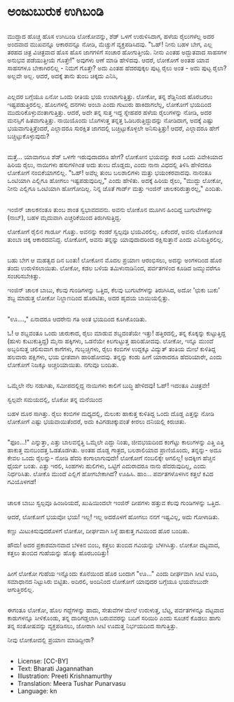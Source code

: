 # ಅಂಜುಬುರುಕ ಉಗಿಬಂಡಿ

##
ಮುದ್ದಾದ ಹೊಚ್ಚ ಹೊಸ ಉಗಿಬಂಡಿ ಲೋಕೋವನ್ನು, ಶೆಡ್ ಒಳಗೆ ಉರುಳಿಸಿದಾಗ, ಹಳೆಯ ರೈಲುಗಳೆಲ್ಲ ಅದರ ಅಂದವಾದ ಮುಖವನ್ನೂ ಆಕಾರವನ್ನೂ ನೋಡಿ, ಮೆಚ್ಚುಗೆ ವ್ಯಕ್ತಪಡಿಸಿದವು. "ಓಹ್! ನೀನು ಬಹಳ ಬೇಗ, ಎಲ್ಲ ತರಹದ ಚಿತ್ರ ವಿಚಿತ್ರವಾದ ಹೊಸ ಹೊಸ ಜಾಗಗಳಿಗೆ ಸಂಚಾರ ಹೋಗುತ್ತೀಯೆ. ನೀನು ಎಂತಹ ಅದ್ಭುತವಾದ ಸಾಹಸಗಳ ಅನುಭವ ಪಡೆಯುತ್ತೀಯೆ ಗೊತ್ತೇ!" ಅವುಗಳು ಆಣೆ ಮಾಡಿ ಹೇಳಿದವು. ಆದರೆ, ಲೋಕೋಗೆ ಅಂತಹ ಯಾವ ಸಾಹಸಗಳೂ ಬೇಕಾಗಿರಲಿಲ್ಲ - ನಿಮಗೆ ಗೊತ್ತೇ? ಅದು ಎಂತಹ ಹೆದರಪುಕ್ಕಲ ಪುಟ್ಟ ರೈಲು ಅಂತ - ಅದು ಪುಟ್ಟ ರೈಲಾ? ಅಲ್ಲವೇ ಅಲ್ಲ. ಆದರೆ, ಅದಕ್ಕೆ ತಾನು ತುಂಬ ಚಿಕ್ಕದು ಎನಿಸಿ, 

##
ಎಲ್ಲದರ ಬಗ್ಗೆಯೂ ಏನೋ ಒಂದು ರೀತಿಯ ಭಯ ಉಂಟಾಗುತ್ತಿತ್ತು. ಲೋಕೋ, ತನ್ನ ಶೆಡ್ಡಿನಿಂದ ಹೊರಬರಲು ಇಷ್ಟಪಡುತ್ತಿರಲಿಲ್ಲ. ಹೊಲಗಳಲ್ಲಿ ದನಗಳು ಅಂಬಾ ಎಂದು ಗುಟುರು ಹಾಕಿದಾಗಲೆಲ್ಲ, ಲೋಕೋಗೆ ಭಯದಿಂದ ಮುದುರಿಕೊಳ್ಳುವಂತಾಗುತ್ತಿತ್ತು. ಆದರೆ, ಅದೇ ತನ್ನ ಸುತ್ತ ಇದ್ದ ಸ್ನೇಹಪರ ಹಳೆಯ ರೈಲುಗಳನ್ನು ನೋಡಿ, ಅದರ ಮನಸ್ಸಿಗೆ ಹಿತವಾಗುತ್ತಿತ್ತು. ನಾಯಿಯೊಂದು ಬೊಗಳುತ್ತ ತನ್ನತ್ತ ಓಡಿಬರುತ್ತಿದ್ದುದನ್ನು ನೋಡಿದಾಗ, ಅದಕ್ಕೆ ಎಷ್ಟು ಭಯವಾಗುತ್ತಿತ್ತೆಂದರೆ, ಎಲ್ಲಾದರೂ ಸುರಕ್ಷಿತ ಜಾಗದಲ್ಲಿ ಬಚ್ಚಿಟ್ಟುಕೊಳ್ಳಲೇ ಅನಿಸುತ್ತಿತ್ತು! ಆದರೆ, ಎಲ್ಲಾದರೂ ಹೇಗೆ ಬಚ್ಚಿಟ್ಟುಕೊಳ್ಳುವುದು?

##
ಮತ್ತೆ... ಯಾವಾಗಲೂ ಶೆಡ್ ಒಳಗೇ ಇರುವುದಾದರೂ ಹೇಗೆ? ಲೋಕೋನ ಭಯವನ್ನು ಕಂಡ ಒಂದು ವಿವೇಕಿಯಾದ ಹಿರಿಯ ರೈಲು, ನಾಯಿಗಳು ಹಸುಗಳಿಗಿಂತ ಅದು ತುಂಬ ದೊಡ್ಡದು, ಎಂದು ನಾನಾ ವಿಧದಲ್ಲಿ ತಿಳಿಸಿ ಹೇಳಿದರೂ ಲೋಕೋಗೆ ನಂಬಿಕೆಯಾಗಲಿಲ್ಲ. "ಓಹ್! ಅವೆಲ್ಲ ತುಂಬ ಬಲಶಾಲಿಗಳು ಮತ್ತು ಭಯಂಕರವಾದವು. ನಾನಂತೂ ಒಂಟಿಯಾಗಿ ಎಲ್ಲಿಗೂ ಹೋಗಲು ಇಷ್ಟಪಡುವುದಿಲ್ಲ," ಎಂದು ಹೇಳಿತು. ಅದಕ್ಕೆ ಹಿರಿಯ ರೈಲು, "ಮುದ್ದು ಲೋಕೋ, ನೀನು ಎಲ್ಲಿಗೂ ಒಂಟಿಯಾಗಿ ಹೋಗೋದಿಲ್ಲ. ನಿನ್ನ ಜೊತೆ ಗಾರ್ಡ್ ಮತ್ತು ಇಂಜಿನ್ ಚಾಲಕರಿರುತ್ತಾರಲ್ಲ," ಎಂದಿತು.

##
ಇಂಜಿನ್ ಚಾಲಕನಂತೂ ತುಂಬ ಶಾಂತ ಸ್ವಭಾವದವನು. ಅವನು ಲೋಕೊನ ಮೂಗಿನ ಹಿಂದಿದ್ದ ಬುಗುಟೆಗಳನ್ನು (ನಾಬ್), ಬಹಳ ಮೃದುವಾಗಿ ಎಚ್ಚರಿಕೆಯಿಂದ ತಿರುಗಿಸುತ್ತಿದ್ದ.

ಲೋಕೋಗೆ ರೈಲಿನ ಗಾರ್ಡೂ ಗೊತ್ತು. ಅವನನ್ನು ಕಂಡರೆ ಸ್ವಲ್ಪವೂ ಭಯವಿರಲಿಲ್ಲ. ಏಕೆಂದರೆ, ಅವನು ಲೊಕೋಗಿಂತ ತುಂಬಾ ಚಿಕ್ಕ ಆಕಾರದವನಿದ್ದ. ಲೋಕೋಗೆ, ಅವನು ತನ್ನನ್ನು ಯಾವುದಾದರಿಂದ ರಕ್ಷಿಸುತ್ತಾನೆ ಎಂದು ಎನಿಸುತ್ತಿರಲಿಲ್ಲ. 

##
ಬಹು ಬೇಗ ಆ ಮಹತ್ವದ ದಿನ ಬಂತು! ಲೋಕೋನ ಮೊದಲ ಪ್ರಯಾಣ ಆರಂಭಿಸಲು, ಅದನ್ನು ಅಂಗಳದಿಂದ ಹೊರ ತಂದು ಉರುಳಿಸಲಾಯಿತು. ಲೋಕೋ, ಕಡಲ ಬಳಿಯ ತಮಿಳುನಾಡಿನಿಂದ, ಪರ್ವತಗಳಿಂದ ಕೂಡಿದ ಜಮ್ಮುವರೆಗೂ ಸಂಚರಿಸಬೇಕಿತ್ತು.

ಇಂಜಿನ್ ಚಾಲಕ ಬಾಬು, ಕೆಲವು ಗುಂಡಿಗಳನ್ನು ಒತ್ತಿದ, ಕೆಲವು ಬುಗುಟೆಗಳನ್ನು ತಿರುಗಿಸಿದ, ಅದೋ 'ಛುಕು ಬುಕು' ಶಬ್ದ ಮಾಡುತ್ತ ಲೋಕೋ ನಿಲ್ದಾಣದಿಂದ ಹೊರಟಿತು, ಅದರ ಹೃದಯ ಬಾಯಿಯಲ್ಲಿತ್ತು.

##
"ಊ....," ಏನಾದರೂ ಆದರೇನು ಗತಿ ಅಂತ ಭಯದಿಂದ ಕೂಗಿಕೊಂಡಿತು.

ಓ! ಆ ಶಬ್ದವಂತೂ ಒಂದು ಚುರುಕಾದ, ರೈಲು ಮಾಡುವ ಶಬ್ದದಂತೆಯೇ ಇತ್ತು! ಹತ್ತಿರದಲ್ಲಿ, ತನ್ನ ಕೊಕ್ಕನ್ನು ಕುಟ್ಟುತ್ತಿದ್ದ (ಹುಳು ಕುಟುಕುತ್ತಿದ್ದ) ಮೈನಾ ಹಕ್ಕಿಗಳು, ಒಡನೆಯೇ ಕಿಲಗುಟ್ಟುತ್ತ ಹಾರಿಹೋದವು. ಲೋಕೋ, ಇನ್ನೂ ಮುಂದೆ ಅಬ್ಬರಿಸುತ್ತ ಚಲಿಸುವಾಗ ಕಾಗೆಗಳು, ಗುಬ್ಬಚ್ಚಿಗಳು, ರೈಲು ಕಂಬಿಗಳ ಉದ್ದಕ್ಕೂ ವಿದ್ಯುತ್ ತಂತಿಯ ಮೇಲೆ ಕುಳಿತಿದ್ದ ಹಲವಾರು ಪಕ್ಷಿಗಳು, ಭಯ ಭೀತವಾಗಿ ಹಾರಿಹೋದವು. ತನ್ನನ್ನು ಕಂಡು ಹೀಗೆ ಯಾರಾದರೂ ಹೆದರಿಯಾರೇ, ಎಂದು ಲೋಕೋಗೆ ನಿಜಕ್ಕೂ ಅಚ್ಚರಿಯಾಯಿತು. ನಗುವೂ ಬಂದಿತು. 

##
ಒಮ್ಮೆಲೇ ನೆಲ ನಡುಗಿತು, ಸಮೀಪದಲ್ಲಿದ್ದ ನಾಯಿಗಳು ಕಾಲಿಗೆ ಬುದ್ಧಿ ಹೇಳಿದವು! ಓಹ್! ಇದಂತೂ ವಿಚಿತ್ರವೇ!

ಸ್ವಲ್ಪವೇ ಸಮಯದಲ್ಲಿ, ಲೊಕೋ ತನ್ನ ಮನೆಯಿಂದ 

ಬಹಳ ದೂರ ಸಾಗಿತ್ತು. ರೈಲು ಕಂಬಿಗಳ ಮಧ್ಯದಲ್ಲಿ, ಮೆಲುಕು ಹಾಕುತ್ತ ಕುಳಿತಿದ್ದ ಒಂದು ದೊಡ್ಡ ಎತ್ತನ್ನು ನೋಡಿ ಲೋಕೋಗೆ ಎಷ್ಟು ಭಯವಾಯಿತೆಂದರೆ, ಅದು ಕಿವಿಗಡಚಿಕ್ಕುವಂತೆ ಕೀರಲು ದನಿಯಲ್ಲಿ ಕಿರುಚಿತು.

##
"ಫೂಂ...!" ಎನ್ನುತ್ತಾ, ಎತ್ತು ಬಾಲವನ್ನೆತ್ತಿ ಒಮ್ಮೆಲೇ ಎದ್ದು ನಿಂತು, ಜೀವಭಯದಿಂದ ಕಂಗೆಟ್ಟು ಕಾಲುಗಳನ್ನು ಎತ್ತಿ ಎತ್ತಿ ಹಾಕುತ್ತ ಮನಬಂದತ್ತ ಓಡತೊಡಗಿತು. ಅಂತಹ ದೊಡ್ಡ ಗಾತ್ರದ, ಬಲಶಾಲಿಯಾದ ಪ್ರಾಣಿಯೊಂದು, ತನ್ನನ್ನು- ಅದೂ ಕೇವಲ ಒಂದು ರೈಲನ್ನು- ನೋಡಿ ಹೆದರಿ ಕಂಗಾಲಾಗುವುದೇ! ಲೋಕೋಗೆ ನಂಬಲಿಕ್ಕೇ ಆಗಲಿಲ್ಲ! ಅದಕ್ಕೀಗ ಹೆಚ್ಚಿನ ಧೈರ್ಯ ಬಂತು. ಎತ್ತು ಇರಲಿ, ಸಿಂಹಗಳು ಹುಲಿಗಳು, ಒಟ್ಟಿಗೆ ಎದುರಾದರೂ ನಾನು ಹೆದರುವುದಿಲ್ಲ, ಎಂದು ನಿರ್ಧರಿಸಿತು. ಲೋಕೊ ಮುಂದೆ ಎಲ್ಲಿಗೆ ಹೋಗಬೇಕಾಗಿದೆ? ಊಹಿಸಿ. ಹಾಂ... ಪರ್ವತಗಳೊಳಗಿನ ಕತ್ತಲೆ ಕವಿದ ಗವಿಯೊಳಗಡೆ! 

##
ಚಾಲಕ ಬಾಬು ಸ್ವಲ್ಪವೂ ಹಿಂಜರಿಯದೆ, ಖುಷಿಯಿಂದಲೇ ಇಂಜಿನ್ ದೀಪಗಳು ಹತ್ತುವ ಕೆಲವು ಗುಂಡಿಗಳನ್ನು ಒತ್ತಿದ.

ಆದರೆ, ಲೋಕೋಗೆ ಭಯವೋ ಭಯ! ಇಲ್ಲ! ಇಲ್ಲ ಅದರೊಳಗೆ ಹೋಗಲು ನನಗೆ ಇಷ್ಟವಿಲ್ಲ, ಅದು ಗೋಳಾಡಿತು.

ಕಣ್ಣು ಮಿಟುಕಿಸುವುದರೊಳಗೆ ಲೋಕೋ, ದೀರ್ಘವಾಗಿ ಸಿಳ್ಳೆ ಹಾಕುತ್ತ ಗವಿಯಿಂದ ಹೊರ ಬಂದಿತು.

ಹೌದು! ಅದರ ಪ್ರಕಾಶಮಾನವಾದ ಬೆಳಕಿನ ಬಿಂಬ, ಕತ್ತಲು ತುಂಬಿದ ಗವಿಯನ್ನು ಬೆಳಗಿಸಿತ್ತು. ಲೋಕೋ ದಟ್ಟವಾದ, ಕತ್ತಲು ತುಂಬಿದ ಗುಹೆಯನ್ನು ಹೊಕ್ಕು ಹೊರಬಂದಿತ್ತು!

##
ಹೀಗೆ ಲೋಕೋ ಗುಹೆಯ ಇನ್ನೊಂದು ಕೊನೆಯಿಂದ ಹೊರ ಬಂದಾಗ "ಊ..." ಎಂದು ದೀರ್ಘವಾಗಿ ಸೀಟಿ ಊದಿ, ಸಮಾಧಾನದ ನಿಟ್ಟುಸಿರು ಬಿಟ್ಟಿತು. ಅದಿರಲಿ, ಅಂದಿನಿಂದ ಲೋಕೋಗೆ ಯಾವುದರ ಬಗ್ಗೆಯೂ ಭಯವೆಂಬುದೇ ಆಗುತ್ತಿರಲಿಲ್ಲ.

##
ಈಗಂತೂ ಲೋಕೋ, ಹೊಲ ಗದ್ದೆಗಳನ್ನು ಹಾದು, ಸೇತುವೆಗಳ ಮೇಲೆ ಉರುಳುತ್ತ, ಬೆಟ್ಟ, ಪರ್ವತಗಳನ್ನೂ ದಟ್ಟವಾದ ಕಾಡುಗಳನ್ನೂ ಸೀಳಿಕೊಂಡು, ತನ್ನ ದಾರಿಗಡ್ಡಲಾಗಿ ಬರುವವರನ್ನು ಬದಿಗೆ ಸರಿಯಿರಿ ಎಂದು ಸೂಚನೆ ಕೊಡಲು ಹಾಗು ತನ್ನ ಸಂತೋಷವನ್ನು ವ್ಯಕ್ತಪಡಿಸಲು, ಜೋರಾಗಿ ಸೀಟಿ ಊದುತ್ತ ನಿರ್ಭಯದಿಂದ ಸಾಗುತ್ತಿತ್ತು.

ನೀವು ಲೋಕೋದಲ್ಲಿ ಪ್ರಯಾಣ ಮಾಡಿದ್ದೀರಾ?

##
* License: [CC-BY]
* Text: Bharati Jagannathan
* Illustration: Preeti Krishnamurthy
* Translation: Meera Tushar Punarvasu
* Language: kn
